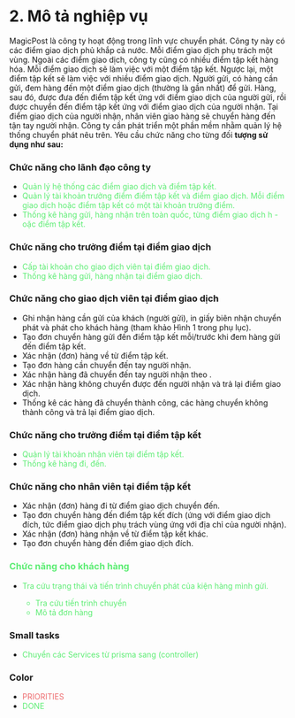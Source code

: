 # **2. Mô tả nghiệp vụ**

MagicPost là công ty hoạt động trong lĩnh vực chuyển phát. Công ty này có các điểm giao dịch phủ khắp cả nước. Mỗi điểm giao dịch phụ trách một vùng. Ngoài các điểm giao dịch, công ty cũng có nhiều điểm tập kết hàng hóa. Mỗi điểm giao dịch sẽ làm việc với một điểm tập kết. Ngược lại, một điểm tập kết sẽ làm việc với nhiều điểm giao dịch.
Người gửi, có hàng cần gửi, đem hàng đến một điểm giao dịch (thường là gần nhất) để gửi. Hàng, sau đó, được đưa đến điểm tập kết ứng với điểm giao dịch của người gửi, rồi được chuyển đến điểm tập kết ứng với điểm giao dịch của người nhận. Tại điểm giao dịch của người nhận, nhân viên giao hàng sẽ chuyển hàng đến tận tay người nhận.
Công ty cần phát triển một phần mềm nhằm quản lý hệ thống chuyển phát nêu trên. Yêu cầu chức năng cho từng đối **tượng sử dụng như sau:**
### **Chức năng cho lãnh đạo công ty**
-	<span style="color: #5ced73">Quản lý hệ thống các điểm giao dịch và điểm tập kết.
-	<span style="color: #5ced73">Quản lý tài khoản trưởng điểm điểm tập kết và điểm giao dịch. Mỗi điểm giao dịch hoặc điểm tập kết có một tài khoản trưởng điểm.
-	<span style="color: #5ced73">Thống kê hàng gửi, hàng nhận trên toàn quốc, từng điểm giao dịch h
-oặc điểm tập kết.

### **Chức năng cho trưởng điểm tại điểm giao dịch**
-	<span style="color: #5ced73">Cấp tài khoản cho giao dịch viên tại điểm giao dịch.
-	<span style="color: #5ced73">Thống kê hàng gửi, hàng nhận tại điểm giao dịch.

### **Chức năng cho giao dịch viên tại điểm giao dịch**
-	Ghi nhận hàng cần gửi của khách (người gửi), in giấy biên nhận chuyển phát và phát cho khách hàng (tham khảo Hình 1 trong phụ lục).
-	Tạo đơn chuyển hàng gửi đến điểm tập kết mỗi/trước khi đem hàng gửi đến điểm tập kết.
-	Xác nhận (đơn) hàng về từ điểm tập kết.
-	Tạo đơn hàng cần chuyển đến tay người nhận.
-	Xác nhận hàng đã chuyển đến tay người nhận theo .
-	Xác nhận hàng không chuyển được đến người nhận và trả lại điểm giao dịch.
-	Thống kê các hàng đã chuyển thành công, các hàng chuyển không thành công và trả lại điểm giao dịch.

### **Chức năng cho trưởng điểm tại điểm tập kết**
-	<span style="color: #5ced73">Quản lý tài khoản nhân viên tại điểm tập kết.
-	<span style="color: #5ced73">Thống kê hàng đi, đến.

### **Chức năng cho nhân viên tại điểm tập kết**
-	Xác nhận (đơn) hàng đi từ điểm giao dịch chuyển đến.
-	Tạo đơn chuyển hàng đến điểm tập kết đích (ứng với điểm giao dịch đích, tức điểm giao dịch phụ trách vùng ứng với địa chỉ của người nhận).
-	Xác nhận (đơn) hàng nhận về từ điểm tập kết khác.
-	Tạo đơn chuyển hàng đến điểm giao dịch đích.

### **<span style="color: #5ced73">Chức năng cho khách hàng**
- <span style="color: #5ced73">Tra cứu trạng thái và tiến trình chuyển phát của kiện hàng mình gửi.
    - <span style="color: #5ced73">Tra cứu tiến trình chuyển</span>
    - <span style="color: #5ced73">Mô tả đơn hàng

### **Small tasks**
- <span style="color: #5ced73">Chuyển các Services từ prisma sang (controller)

### **Color**
-  <span style="color: #ee6b6e">PRIORITIES
-  <span style="color: #5ced73">DONE